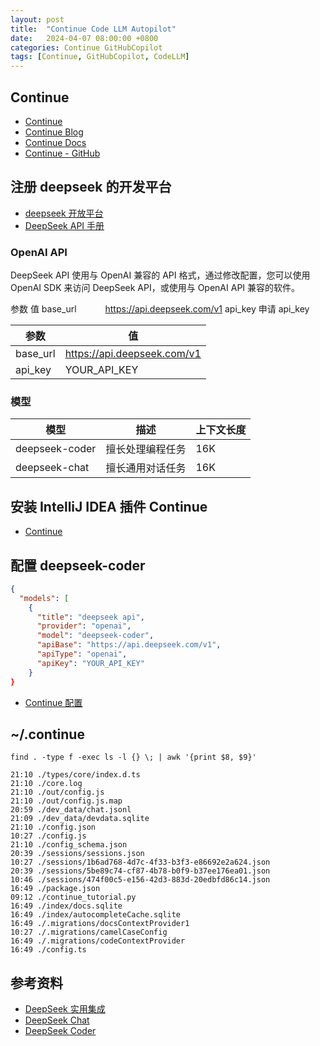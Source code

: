 ```yaml
---
layout: post
title:  "Continue Code LLM Autopilot"
date:   2024-04-07 08:00:00 +0800
categories: Continue GitHubCopilot
tags: [Continue, GitHubCopilot, CodeLLM]
---
```


## Continue
- [Continue](https://continue.dev/)
- [Continue Blog](https://blog.continue.dev/)
- [Continue Docs](https://continue.dev/docs)
- [Continue - GitHub](https://github.com/continuedev/continue)

## 注册 deepseek 的开发平台
- [deepseek 开放平台](https://platform.deepseek.com/)
- [DeepSeek API 手册](https://platform.deepseek.com/docs)

### OpenAI API

DeepSeek API 使用与 OpenAI 兼容的 API 格式，通过修改配置，您可以使用 OpenAI SDK 来访问 DeepSeek API，或使用与 OpenAI API 兼容的软件。

参数	值
base_url   	https://api.deepseek.com/v1
api_key	申请 api_key

| 参数 | 值 |
| --- | --- |
| base_url | https://api.deepseek.com/v1 |
| api_key  | YOUR_API_KEY |

### 模型

| 模型 | 描述 | 上下文长度 |
| --- | --- | --- |
| deepseek-coder | 擅长处理编程任务 | 16K |
| deepseek-chat  | 擅长通用对话任务 | 16K |


## 安装 IntelliJ IDEA 插件 Continue
- [Continue](https://plugins.jetbrains.com/plugin/22707-continue)


## 配置 deepseek-coder
```json
{
  "models": [
    {
      "title": "deepseek api",
      "provider": "openai",
      "model": "deepseek-coder",
      "apiBase": "https://api.deepseek.com/v1",
      "apiType": "openai",
      "apiKey": "YOUR_API_KEY"
    }
}
```

- [Continue 配置](https://github.com/deepseek-ai/awesome-deepseek-integration/blob/main/docs/continue/README.md)


## ~/.continue
```shell
find . -type f -exec ls -l {} \; | awk '{print $8, $9}'
```
```
21:10 ./types/core/index.d.ts
21:10 ./core.log
21:10 ./out/config.js
21:10 ./out/config.js.map
20:59 ./dev_data/chat.jsonl
21:09 ./dev_data/devdata.sqlite
21:10 ./config.json
10:27 ./config.js
21:10 ./config_schema.json
20:39 ./sessions/sessions.json
10:27 ./sessions/1b6ad768-4d7c-4f33-b3f3-e86692e2a624.json
20:39 ./sessions/5be89c74-cf87-4b78-b0f9-b37ee176ea01.json
10:46 ./sessions/474f00c5-e156-42d3-883d-20edbfd86c14.json
16:49 ./package.json
09:12 ./continue_tutorial.py
16:49 ./index/docs.sqlite
16:49 ./index/autocompleteCache.sqlite
16:49 ./.migrations/docsContextProvider1
10:27 ./.migrations/camelCaseConfig
16:49 ./.migrations/codeContextProvider
16:49 ./config.ts
```


## 参考资料
- [DeepSeek 实用集成](https://github.com/deepseek-ai/awesome-deepseek-integration/blob/main/README_cn.md)
- [DeepSeek Chat](https://chat.deepseek.com/)
- [DeepSeek Coder](https://chat.deepseek.com/coder)
